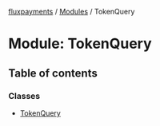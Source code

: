 [fluxpayments](../README.md) / [Modules](../modules.md) / TokenQuery

# Module: TokenQuery

## Table of contents

### Classes

- [TokenQuery](../classes/TokenQuery.TokenQuery.md)
